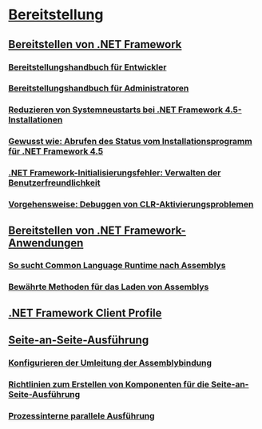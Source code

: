 # [Bereitstellung](index.md)
## [Bereitstellen von .NET Framework](deploying-the-net-framework.md)
### [Bereitstellungshandbuch für Entwickler](deployment-guide-for-developers.md)
### [Bereitstellungshandbuch für Administratoren](guide-for-administrators.md)
### [Reduzieren von Systemneustarts bei .NET Framework 4.5-Installationen](reducing-system-restarts.md)
### [Gewusst wie: Abrufen des Status vom Installationsprogramm für .NET Framework 4.5](how-to-get-progress-from-the-dotnet-installer.md)
### [.NET Framework-Initialisierungsfehler: Verwalten der Benutzerfreundlichkeit](initialization-errors-managing-the-user-experience.md)
### [Vorgehensweise: Debuggen von CLR-Aktivierungsproblemen](how-to-debug-clr-activation-issues.md)
## [Bereitstellen von .NET Framework-Anwendungen](net-framework-applications.md)
### [So sucht Common Language Runtime nach Assemblys](how-the-runtime-locates-assemblies.md)
### [Bewährte Methoden für das Laden von Assemblys](best-practices-for-assembly-loading.md)
## [.NET Framework Client Profile](client-profile.md)
## [Seite-an-Seite-Ausführung](side-by-side-execution.md)
### [Konfigurieren der Umleitung der Assemblybindung](configuring-assembly-binding-redirection.md)
### [Richtlinien zum Erstellen von Komponenten für die Seite-an-Seite-Ausführung](guidelines-for-creating-components-for-side-by-side-execution.md)
### [Prozessinterne parallele Ausführung](in-process-side-by-side-execution.md)

